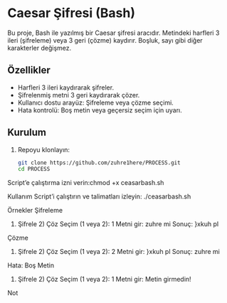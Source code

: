 # Caesar Şifresi (Bash)

Bu proje, Bash ile yazılmış bir Caesar şifresi aracıdır. Metindeki harfleri 3 ileri (şifreleme) veya 3 geri (çözme) kaydırır. Boşluk, sayı gibi diğer karakterler değişmez.

## Özellikler
- Harfleri 3 ileri kaydırarak şifreler.
- Şifrelenmiş metni 3 geri kaydırarak çözer.
- Kullanıcı dostu arayüz: Şifreleme veya çözme seçimi.
- Hata kontrolü: Boş metin veya geçersiz seçim için uyarı.

## Kurulum
1. Repoyu klonlayın:
   ```bash
   git clone https://github.com/zuhre1here/PROCESS.git
   cd PROCESS


Script’e çalıştırma izni verin:chmod +x ceasarbash.sh

Kullanım
Script’i çalıştırın ve talimatları izleyin:
./ceasarbash.sh

Örnekler
Şifreleme
1) Şifrele  2) Çöz
Seçim (1 veya 2): 1
Metni gir: zuhre mi
Sonuç: }xkuh pl

Çözme
1) Şifrele  2) Çöz
Seçim (1 veya 2): 2
Metni gir: }xkuh pl
Sonuç: zuhre mi

Hata: Boş Metin
1) Şifrele  2) Çöz
Seçim (1 veya 2): 1
Metni gir: 
Metin girmedin!

Not
```
